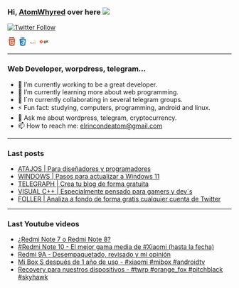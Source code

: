 ### Hi, [AtomWhyred][website] over here <img src="https://camo.githubusercontent.com/e8e7b06ecf583bc040eb60e44eb5b8e0ecc5421320a92929ce21522dbc34c891/68747470733a2f2f6d656469612e67697068792e636f6d2f6d656469612f6876524a434c467a6361737252346961377a2f67697068792e676966" width="25px" data-canonical-src="https://media.giphy.com/media/hvRJCLFzcasrR4ia7z/giphy.gif" style="max-width:100%;">

[![Twitter Follow](https://img.shields.io/twitter/follow/elrincondeatom?color=%231DA1F2&label=El%20Rinc%C3%B3n%20de%20Atom&logo=twitter&style=for-the-badge)](https://twitter.com/elrincondeatom)

<img height="20" src="https://raw.githubusercontent.com/github/explore/80688e429a7d4ef2fca1e82350fe8e3517d3494d/topics/html/html.png" style="max-width:100%;">

<img height="20" src="https://raw.githubusercontent.com/github/explore/80688e429a7d4ef2fca1e82350fe8e3517d3494d/topics/css/css.png" style="max-width:100%;">

<img height="20" src="https://raw.githubusercontent.com/github/explore/80688e429a7d4ef2fca1e82350fe8e3517d3494d/topics/mysql/mysql.png" style="max-width:100%;">

<img height="20" src="https://raw.githubusercontent.com/github/explore/80688e429a7d4ef2fca1e82350fe8e3517d3494d/topics/git/git.png" style="max-width:100%;">

<!--
<img height="20" src="https://raw.githubusercontent.com/github/explore/80688e429a7d4ef2fca1e82350fe8e3517d3494d/topics/sass/sass.png" style="max-width:100%;">
-->
---

### Web Developer, worpdress, telegram...

- 🔭 I’m currently working to be a great developer.
- 🌱 I’m currently learning more about web programming.
- 👯 I´m currently collaborating in several telegram groups.
- ⚡ Fun fact: studying, computers, programming, android and linux.
- 💬 Ask me about wordpress, telegram, cryptocurrency.
- 📫 How to reach me: elrincondeatom@gmail.com

---

### Last posts
<!-- BLOG-POST-LIST:START -->
- [ATAJOS | Para diseñadores y programadores](https://elrincondeatom.com/blog/atajos-para-disenadores-y-programadores/)
- [WINDOWS | Pasos para actualizar a Windows 11](https://elrincondeatom.com/blog/windows-pasos-para-actualizar-a-windows-11/)
- [TELEGRAPH | Crea tu blog de forma gratuita](https://elrincondeatom.com/blog/telegraph-crea-tu-blog-de-forma-gratuita/)
- [VISUAL C++ | Especialmente pensado para gamers y dev´s](https://elrincondeatom.com/blog/visual-c-especialmente-pensado-para-gamers-y-devs/)
- [FOLLER | Analiza a fondo de forma gratis cualquier cuenta de Twitter](https://elrincondeatom.com/blog/foller-analiza-a-fondo-de-forma-gratis-cualquier-cuenta-de-twitter/)
<!-- BLOG-POST-LIST:END -->

---
### Last Youtube videos
<!-- YT:START -->
- [¿Redmi Note 7 o Redmi Note 8?](https://www.youtube.com/watch?v=3r-T3X8Xkuc)
- [#Redmi Note 10 - El mejor gama media de #Xiaomi (hasta la fecha)](https://www.youtube.com/watch?v=5dOmUVbAdVM)
- [Redmi 9A - Desempaquetado, revisado y mi opinión](https://www.youtube.com/watch?v=IjYzGmrwIks)
- [Mi Box S después de 1 año de uso - #xiaomi #mibox #androidtv](https://www.youtube.com/watch?v=J_uWC0u7Q-8)
- [Recovery para nuestros dispositivos - #twrp #orange_fox #pitchblack #skyhawk](https://www.youtube.com/watch?v=yfTeTC1luSs)
<!-- YT:END -->

<!-- Links -->
[website]: https://elrincondeatom.com/